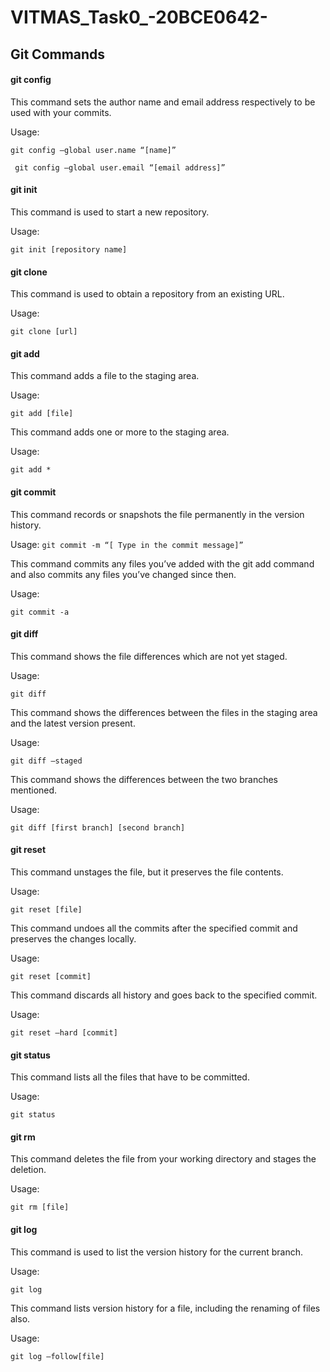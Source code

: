 # VITMAS_Task0_-20BCE0642-

##  Git Commands

####    git config

This command sets the author name and email address respectively to be used with your commits.

Usage:

```git config –global user.name “[name]”```

``` git config –global user.email “[email address]”```

####    git init

This command is used to start a new repository.

Usage:

```git init [repository name]```

####    git clone

This command is used to obtain a repository from an existing URL.

Usage: 

```git clone [url]```

####    git add

This command adds a file to the staging area.

Usage:

```git add [file]```

This command adds one or more to the staging area.

Usage: 

```git add *```

####    git commit

This command records or snapshots the file permanently in the version history.

Usage:
```git commit -m “[ Type in the commit message]”```

This command commits any files you’ve added with the git add command and also commits any files you’ve changed since then.

Usage: 

```git commit -a```

####    git diff

This command shows the file differences which are not yet staged.

Usage: 

```git diff```

This command shows the differences between the files in the staging area and the latest version present.

Usage: 

```git diff –staged```

This command shows the differences between the two branches mentioned.

Usage:

```git diff [first branch] [second branch]```

####    git reset

This command unstages the file, but it preserves the file contents.

Usage: 

```git reset [file]```

This command undoes all the commits after the specified commit and preserves the changes locally.

Usage: 

```git reset [commit]```

This command discards all history and goes back to the specified commit.

Usage: 

```git reset –hard [commit]```

####    git status

This command lists all the files that have to be committed.

Usage: 

```git status```

####    git rm

This command deletes the file from your working directory and stages the deletion.

Usage: 

```git rm [file]```

####    git log

This command is used to list the version history for the current branch.

Usage: 

```git log```

This command lists version history for a file, including the renaming of files also.

Usage: 

```git log –follow[file]```

